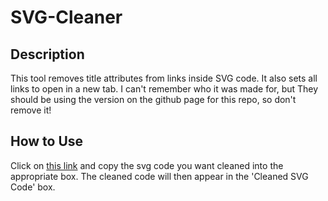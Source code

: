 # SVG-Cleaner

## Description 
This tool removes title attributes from links inside SVG code. It also sets all links to open in a new tab. I can't remember who it was made for, but They should be using the version on the github page for this repo, so don't remove it!

## How to Use
Click on [this link](https://byuitechops.github.io/svg-cleaner/) and copy the svg code you want cleaned into the appropriate box. The cleaned code will then appear in the 'Cleaned SVG Code' box.

